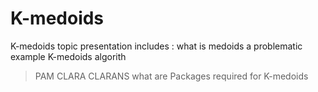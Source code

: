 # K-medoids
K-medoids topic presentation includes :
what is medoids
a problematic example
K-medoids algorith
  >PAM
  >CLARA
  >CLARANS
what are Packages required for K-medoids
